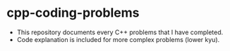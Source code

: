 # cpp-coding-problems
- This repository documents every C++ problems that I have completed.
- Code explanation is included for more complex problems (lower kyu).
